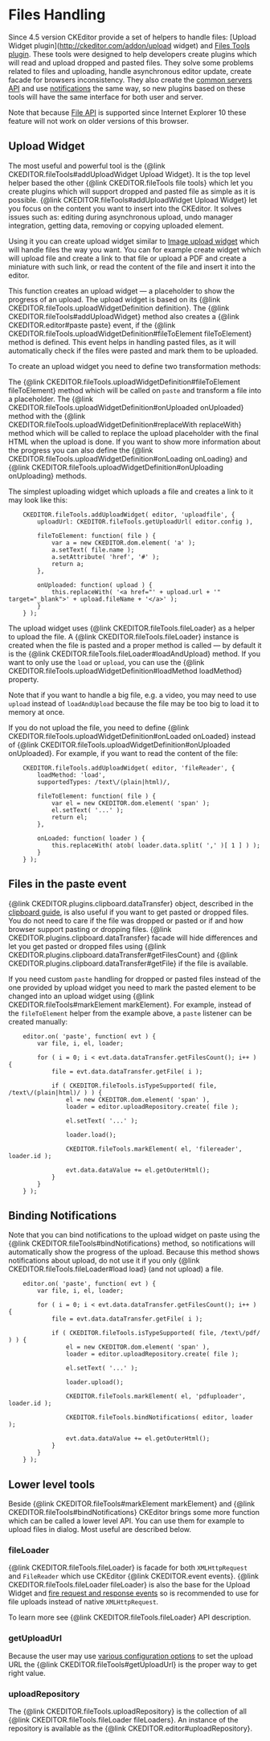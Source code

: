 <!--
Copyright (c) 2003-2015, CKSource - Frederico Knabben. All rights reserved.
For licensing, see LICENSE.md.
-->

# Files Handling

Since 4.5 version CKEditor provide a set of helpers to handle files: [Upload Widget plugin](http://ckeditor.com/addon/upload widget) and [Files Tools plugin](http://ckeditor.com/addon/filetools). These tools were designed to help developers create plugins which will read and upload dropped and pasted files. They solve some problems related to files and uploading, handle asynchronous editor update, create facade for browsers inconsistency. They also create the [common servers API](#!/guide/dev_file_upload) and use [notifications](#!/guide/dev_notifications) the same way, so new plugins based on these tools will have the same interface for both user and server.

Note that because [File API](http://www.w3.org/TR/FileAPI/) is supported since Internet Explorer 10 these feature will not work on older versions of this browser.

## Upload Widget

The most useful and powerful tool is the {@link CKEDITOR.fileTools#addUploadWidget Upload Widget}. It is the top level helper based the other {@link CKEDITOR.fileTools file tools} which let you create plugins which will support dropped and pasted file as simple as it is possible. {@link CKEDITOR.fileTools#addUploadWidget Upload Widget} let you focus on the content you want to insert into the CKEditor. It solves issues such as: editing during asynchronous upload, undo manager integration, getting data, removing or copying uploaded element.

Using it you can create upload widget similar to [Image upload widget](http://ckeditor.com/addon/uploadimage) which will handle files the way you want. You can for example create widget which will upload file and create a link to that file or upload a PDF and create a miniature with such link, or read the content of the file and insert it into the editor.

This function creates an upload widget &mdash; a placeholder to show the progress of an upload. The upload widget is based on its {@link CKEDITOR.fileTools.uploadWidgetDefinition definition}. The {@link CKEDITOR.fileTools#addUploadWidget} method also creates a {@link CKEDITOR.editor#paste paste} event, if the {@link CKEDITOR.fileTools.uploadWidgetDefinition#fileToElement fileToElement} method is defined. This event helps in handling pasted files, as it will automatically check if the files were pasted and mark them to be uploaded.

To create an upload widget you need to define two transformation methods:

The {@link CKEDITOR.fileTools.uploadWidgetDefinition#fileToElement fileToElement} method which will be called on `paste` and transform a file into a placeholder. The {@link CKEDITOR.fileTools.uploadWidgetDefinition#onUploaded onUploaded} method with the {@link CKEDITOR.fileTools.uploadWidgetDefinition#replaceWith replaceWith} method which will be called to replace the upload placeholder with the final HTML when the upload is done. If you want to show more information about the progress you can also define the {@link CKEDITOR.fileTools.uploadWidgetDefinition#onLoading onLoading} and {@link CKEDITOR.fileTools.uploadWidgetDefinition#onUploading onUploading} methods.

The simplest uploading widget which uploads a file and creates a link to it may look like this:

		CKEDITOR.fileTools.addUploadWidget( editor, 'uploadfile', {
			uploadUrl: CKEDITOR.fileTools.getUploadUrl( editor.config ),

			fileToElement: function( file ) {
				var a = new CKEDITOR.dom.element( 'a' );
				a.setText( file.name );
				a.setAttribute( 'href', '#' );
				return a;
			},

			onUploaded: function( upload ) {
				this.replaceWith( '<a href="' + upload.url + '" target="_blank">' + upload.fileName + '</a>' );
			}
		} );

The upload widget uses {@link CKEDITOR.fileTools.fileLoader} as a helper to upload the file. A {@link CKEDITOR.fileTools.fileLoader} instance is created when the file is pasted and a proper method is called &mdash; by default it is the {@link CKEDITOR.fileTools.fileLoader#loadAndUpload} method. If you want to only use the `load` or `upload`, you can use the {@link CKEDITOR.fileTools.uploadWidgetDefinition#loadMethod loadMethod} property.

Note that if you want to handle a big file, e.g. a video, you may need to use `upload` instead of `loadAndUpload` because the file may be too big to load it to memory at once.

If you do not upload the file, you need to define {@link CKEDITOR.fileTools.uploadWidgetDefinition#onLoaded onLoaded} instead of {@link CKEDITOR.fileTools.uploadWidgetDefinition#onUploaded onUploaded}. For example, if you want to read the content of the file:

		CKEDITOR.fileTools.addUploadWidget( editor, 'fileReader', {
			loadMethod: 'load',
			supportedTypes: /text\/(plain|html)/,

			fileToElement: function( file ) {
				var el = new CKEDITOR.dom.element( 'span' );
				el.setText( '...' );
				return el;
			},

			onLoaded: function( loader ) {
				this.replaceWith( atob( loader.data.split( ',' )[ 1 ] ) );
			}
		} );

## Files in the paste event

{@link CKEDITOR.plugins.clipboard.dataTransfer} object, described in the [clipboard guide](#!/guide/dev_clipboard), is also useful if you want to get pasted or dropped files. You do not need to care if the file was dropped or pasted or if and how browser support pasting or dropping files. {@link CKEDITOR.plugins.clipboard.dataTransfer} facade will hide differences and let you get pasted or dropped files using {@link CKEDITOR.plugins.clipboard.dataTransfer#getFilesCount} and {@link CKEDITOR.plugins.clipboard.dataTransfer#getFile} if the file is available.

If you need custom `paste` handling for dropped or pasted files instead of the one provided by upload widget you need to mark the pasted element to be changed into an upload widget using {@link CKEDITOR.fileTools#markElement markElement}. For example, instead of the `fileToElement` helper from the example above, a `paste` listener can be created manually:

		editor.on( 'paste', function( evt ) {
			var file, i, el, loader;

			for ( i = 0; i < evt.data.dataTransfer.getFilesCount(); i++ ) {
				file = evt.data.dataTransfer.getFile( i );

				if ( CKEDITOR.fileTools.isTypeSupported( file, /text\/(plain|html)/ ) ) {
					el = new CKEDITOR.dom.element( 'span' ),
					loader = editor.uploadRepository.create( file );

					el.setText( '...' );

					loader.load();

					CKEDITOR.fileTools.markElement( el, 'filereader', loader.id );

					evt.data.dataValue += el.getOuterHtml();
				}
			}
		} );

## Binding Notifications

Note that you can bind notifications to the upload widget on paste using the {@link CKEDITOR.fileTools#bindNotifications} method, so notifications will automatically show the progress of the upload. Because this method shows notifications about upload, do not use it if you only {@link CKEDITOR.fileTools.fileLoader#load load} (and not upload) a file.

		editor.on( 'paste', function( evt ) {
			var file, i, el, loader;

			for ( i = 0; i < evt.data.dataTransfer.getFilesCount(); i++ ) {
				file = evt.data.dataTransfer.getFile( i );

				if ( CKEDITOR.fileTools.isTypeSupported( file, /text\/pdf/ ) ) {
					el = new CKEDITOR.dom.element( 'span' ),
					loader = editor.uploadRepository.create( file );

					el.setText( '...' );

					loader.upload();

					CKEDITOR.fileTools.markElement( el, 'pdfuploader', loader.id );

					CKEDITOR.fileTools.bindNotifications( editor, loader );

					evt.data.dataValue += el.getOuterHtml();
				}
			}
		} );

## Lower level tools

Beside {@link CKEDITOR.fileTools#markElement markElement} and {@link CKEDITOR.fileTools#bindNotifications} CKEditor brings some more function which can be called a lower level API. You can use them for example to upload files in dialog. Most useful are described below.

### fileLoader

{@link CKEDITOR.fileTools.fileLoader} is facade for both `XMLHttpRequest` and `FileReader` which use CKEditor {@link CKEDITOR.event events}. {@link CKEDITOR.fileTools.fileLoader fileLoader} is also the base for the Upload Widget and [fire request and response events](#!/guide/dev_file_upload) so is recommended to use for file uploads instead of native `XMLHttpRequest`.

To learn more see {@link CKEDITOR.fileTools.fileLoader} API description.

### getUploadUrl

Because the user may use [various configuration options](#!/guide/dev_file_upload) to set the upload URL the {@link CKEDITOR.fileTools#getUploadUrl} is the proper way to get right value.

### uploadRepository

The {@link CKEDITOR.fileTools.uploadRepository} is the collection of all {@link CKEDITOR.fileTools.fileLoader fileLoaders}. An instance of the repository is available as the {@link CKEDITOR.editor#uploadRepository}.